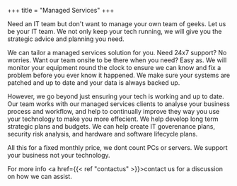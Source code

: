 +++
title = "Managed Services"
+++

Need an IT team but don't want to manage your own team of geeks.  Let us be your IT team.   We not only keep your tech running, we will give you the strategic advice and planning you need.

<!--more-->

We can tailor a managed services solution for you.  Need 24x7 support? No worries.  Want our team onsite to be there when you need? Easy as.  We will monitor your equipment round the clock to ensure we can know and fix a problem before you ever know it happened.  We make sure your systems are patched and up to date and your data is always backed up.<p>
However, we go beyond just ensuring your tech is working and up to date.  Our team works with our managed services clients to analyse your business process and workflow, and help to continually improve they way you use your technology to make you more effecient.  We help develop long term strategic plans and budgets.  We can help create IT goverenance plans, security risk analysis, and hardware and software lifecycle plans.<p>
All this for a fixed monthly price, we dont count PCs or servers.  We support your business not your technology.<p>
For more info <a href={{< ref "contactus" >}}>contact us</a> for a discussion on how we can assist.